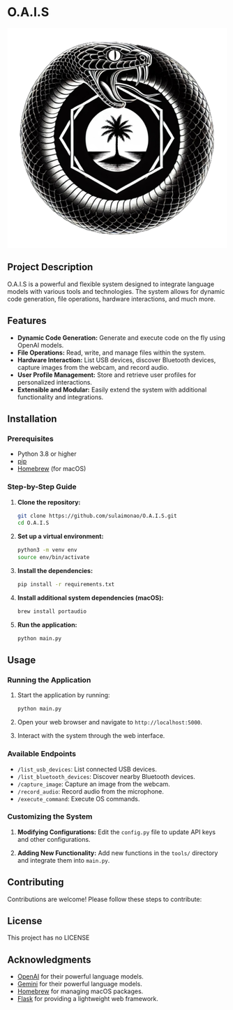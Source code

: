 # O.A.I.S

![O.A.I.S Logo](static/images/logo1.png)

## Project Description

O.A.I.S is a powerful and flexible system designed to integrate language models with various tools and technologies. The system allows for dynamic code generation, file operations, hardware interactions, and much more.

## Features

- **Dynamic Code Generation:** Generate and execute code on the fly using OpenAI models.
- **File Operations:** Read, write, and manage files within the system.
- **Hardware Interaction:** List USB devices, discover Bluetooth devices, capture images from the webcam, and record audio.
- **User Profile Management:** Store and retrieve user profiles for personalized interactions.
- **Extensible and Modular:** Easily extend the system with additional functionality and integrations.

## Installation

### Prerequisites

- Python 3.8 or higher
- [pip](https://pip.pypa.io/en/stable/installation/)
- [Homebrew](https://brew.sh/) (for macOS)

### Step-by-Step Guide

1. **Clone the repository:**

    ```sh
    git clone https://github.com/sulaimonao/O.A.I.S.git
    cd O.A.I.S
    ```

2. **Set up a virtual environment:**

    ```sh
    python3 -m venv env
    source env/bin/activate
    ```

3. **Install the dependencies:**

    ```sh
    pip install -r requirements.txt
    ```

4. **Install additional system dependencies (macOS):**

    ```sh
    brew install portaudio
    ```

5. **Run the application:**

    ```sh
    python main.py
    ```

## Usage

### Running the Application

1. Start the application by running:

    ```sh
    python main.py
    ```

2. Open your web browser and navigate to `http://localhost:5000`.

3. Interact with the system through the web interface.

### Available Endpoints

- `/list_usb_devices`: List connected USB devices.
- `/list_bluetooth_devices`: Discover nearby Bluetooth devices.
- `/capture_image`: Capture an image from the webcam.
- `/record_audio`: Record audio from the microphone.
- `/execute_command`: Execute OS commands.

### Customizing the System

1. **Modifying Configurations:**
   Edit the `config.py` file to update API keys and other configurations.

2. **Adding New Functionality:**
   Add new functions in the `tools/` directory and integrate them into `main.py`.

## Contributing

Contributions are welcome! Please follow these steps to contribute:

## License

This project has no LICENSE

## Acknowledgments

- [OpenAI](https://www.openai.com/) for their powerful language models.
- [Gemini](https://www.gemini.google.com/) for their powerful language models.
- [Homebrew](https://brew.sh/) for managing macOS packages.
- [Flask](https://flask.palletsprojects.com/) for providing a lightweight web framework.
